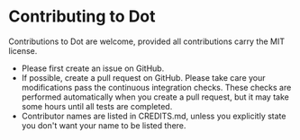 Contributing to Dot
====

Contributions to Dot are welcome, provided all contributions carry the MIT license.

- Please first create an issue on GitHub.
- If possible, create a pull request on GitHub. Please take care your modifications pass the continuous integration checks. These checks are performed automatically when you create a pull request, but it may take some hours until all tests are completed.
- Contributor names are listed in CREDITS.md, unless you explicitly state you don't want your name to be listed there.
